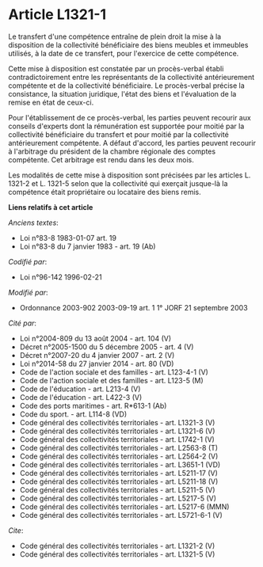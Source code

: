 # Article L1321-1

Le transfert d'une compétence entraîne de plein droit la mise à la disposition de la collectivité bénéficiaire des biens
meubles et immeubles utilisés, à la date de ce transfert, pour l'exercice de cette compétence. 

Cette mise à disposition est constatée par un procès-verbal établi contradictoirement entre les représentants de la
collectivité antérieurement compétente et de la collectivité bénéficiaire. Le procès-verbal précise la consistance, la
situation juridique, l'état des biens et l'évaluation de la remise en état de ceux-ci. 

Pour l'établissement de ce procès-verbal, les parties peuvent recourir aux conseils d'experts dont la rémunération est
supportée pour moitié par la collectivité bénéficiaire du transfert et pour moitié par la collectivité antérieurement
compétente. A défaut d'accord, les parties peuvent recourir à l'arbitrage du président de la chambre régionale des comptes
compétente. Cet arbitrage est rendu dans les deux mois. 

Les modalités de cette mise à disposition sont précisées par les articles L. 1321-2 et L. 1321-5 selon que la collectivité
qui exerçait jusque-là la compétence était propriétaire ou locataire des biens remis.

**Liens relatifs à cet article**

_Anciens textes_:

  - Loi n°83-8 1983-01-07 art. 19
  - Loi n°83-8 du 7 janvier 1983 - art. 19 (Ab)

_Codifié par_:

  - Loi n°96-142 1996-02-21

_Modifié par_:

  - Ordonnance 2003-902 2003-09-19 art. 1 1° JORF 21 septembre 2003

_Cité par_:

  - Loi n°2004-809 du 13 août 2004 - art. 104 (V)
  - Décret n°2005-1500 du 5 décembre 2005 - art. 4 (V)
  - Décret n°2007-20 du 4 janvier 2007 - art. 2 (V)
  - Loi n°2014-58 du 27 janvier 2014 - art. 80 (VD)
  - Code de l'action sociale et des familles - art. L123-4-1 (V)
  - Code de l'action sociale et des familles - art. L123-5 (M)
  - Code de l'éducation - art. L213-4 (V)
  - Code de l'éducation - art. L422-3 (V)
  - Code des ports maritimes - art. R*613-1 (Ab)
  - Code du sport. - art. L114-8 (VD)
  - Code général des collectivités territoriales - art. L1321-3 (V)
  - Code général des collectivités territoriales - art. L1321-6 (V)
  - Code général des collectivités territoriales - art. L1742-1 (V)
  - Code général des collectivités territoriales - art. L2563-8 (T)
  - Code général des collectivités territoriales - art. L2564-2 (V)
  - Code général des collectivités territoriales - art. L3651-1 (VD)
  - Code général des collectivités territoriales - art. L5211-17 (V)
  - Code général des collectivités territoriales - art. L5211-18 (V)
  - Code général des collectivités territoriales - art. L5211-5 (V)
  - Code général des collectivités territoriales - art. L5217-5 (V)
  - Code général des collectivités territoriales - art. L5217-6 (MMN)
  - Code général des collectivités territoriales - art. L5721-6-1 (V)

_Cite_:

  - Code général des collectivités territoriales - art. L1321-2 (V)
  - Code général des collectivités territoriales - art. L1321-5 (V)
